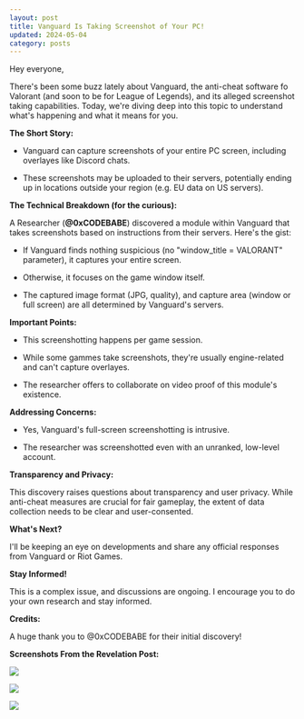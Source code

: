 ```yaml
---
layout: post
title: Vanguard Is Taking Screenshot of Your PC!
updated: 2024-05-04
category: posts
---
```


Hey everyone,

There's been some buzz lately about Vanguard, the anti-cheat software fo Valorant (and soon to be for League of Legends), and its alleged screenshot taking capabilities. Today, we're diving deep into this topic to understand what's happening and what it means for you.

**The Short Story:**

- Vanguard can capture screenshots of your entire PC screen, including overlayes like Discord chats.

- These screenshots may be uploaded to their servers, potentially ending up in locations outside your region (e.g. EU data on US servers).

**The Technical Breakdown (for the curious):**

A Researcher (**@0xCODEBABE**) discovered a module within Vanguard that takes screenshots based on instructions from their servers. Here's the gist:

- If Vanguard finds nothing suspicious (no "window_title = VALORANT" parameter), it captures your entire screen.

- Otherwise, it focuses on the game window itself.

- The captured image format (JPG, quality), and capture area (window or full screen) are all determined by Vanguard's servers.

**Important Points:**

- This screenshotting happens per game session.

- While some gammes take screenshots, they're usually engine-related and can't capture overlayes.

- The researcher offers to collaborate on video proof of this module's existence.

**Addressing Concerns:**

- Yes, Vanguard's full-screen screenshotting is intrusive.

- The researcher was screenshotted even with an unranked, low-level account.

**Transparency and Privacy:**

This discovery raises questions about transparency and user privacy. While anti-cheat measures are crucial for fair gameplay, the extent of data collection needs to be clear and user-consented.

**What's Next?**

I'll be keeping an eye on developments and share any official responses from Vanguard or Riot Games.

**Stay Informed!**

This is a complex issue, and discussions are ongoing. I encourage you to do your own research and stay informed.

**Credits:**

A huge thank you to @0xCODEBABE for their initial discovery!

**Screenshots From the Revelation Post:**

![](https://i.imgur.com/u13lcWQ.png)

![](https://i.imgur.com/JWy6nHo.png)

![](https://i.imgur.com/9CujErO.png)

